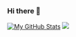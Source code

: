 ### Hi there 👋

<!--
**IronPlus/IronPlus** is a ✨ _special_ ✨ repository because its `README.md` (this file) appears on your GitHub profile.

Here are some ideas to get you started:

- 🔭 I’m currently working on ...
- 🌱 I’m currently learning ...
- 👯 I’m looking to collaborate on ...
- 🤔 I’m looking for help with ...
- 💬 Ask me about ...
- 📫 How to reach me: ...
- 😄 Pronouns: ...
- ⚡ Fun fact: ...
-->

[![My GitHub Stats](https://github-readme-stats.vercel.app/api/?username=IronPlus&count_private=true&theme=tokyonight&showicons=true)]()
![](https://github-readme-streak-stats.herokuapp.com/?user=IronPlus&theme=gruvbox&hide_border=false)
